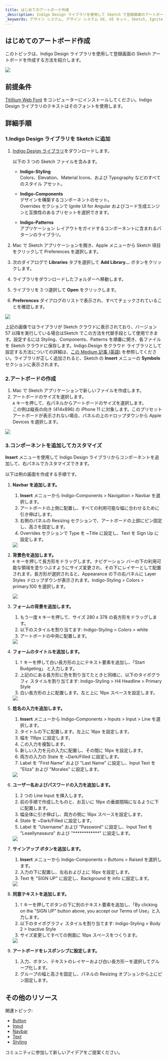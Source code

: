 ```yaml
---
title: はじめてのアートボード作成
_description: Indigo Design ライブラリを使用して Sketch で登録画面のアートボードを作成する方法。
_keywords: デザイン システム, デザイン システム UX, UI キット, Sketch, Ignite UI for Angular, Sketch to Angular, Angular, Angular デザイン システム, Sketch からコードをエクスポート, Angular 用のデザイン キット, Sketch HTML, Sketch to HTML, Sketch UI キット
---
```


## はじめてのアートボード作成

このトピックは、Indigo Design ライブラリを使用して登録画面の Sketch アートボードを作成する方法を紹介します。

<div class="divider--half"></div>
<img class="responsive-img" src="images/getting-started7.png" srcset="images/getting-started7@2x.png 2x" />
<div class="divider--half"></div>
<div class="divider--half"></div>
<div class="divider--half"></div>
<div class="divider--half"></div>
<div class="divider--half"></div>

## 前提条件

[Titillium Web Font][1] をコンピューターにインストールしてください。Indigo Design ライブラリのテキストはそのフォントを使用します。

## 詳細手順

### 1.Indigo Design ライブラリを Sketch に追加

1.  [Indigo Design ライブラリ](https://cloud.indigo.design/home)をダウンロードします。

    以下の 3 つの Sketch ファイルを含みます。

    - **Indigo-Styling**  
      Colors、Elevation、Material Icons、および Typography などのすべてのスタイル アセット。

    - **Indigo-Components**  
      デザインを構築するコンポーネントのセット。  
      Overrides セクションで Ignite UI for Angular およびコード生成エンジンと互換性のあるプリセットを選択できます。

    - **Indigo-Patterns**  
      アプリケーション レイアウトをガイドするコンポーネントに含まれるパターンのライブラリ。

2.  Mac で Sketch アプリケーションを開き、Apple メニューから Sketch 項目をクリックして Preferences を選択します。

3.  次のダイアログで **Libraries** タブを選択して **Add Library...** ボタンをクリックします。

4.  ライブラリをダウンロードしたフォルダーへ移動します。

5.  ライブラリを 3 つ選択して **Open** をクリックします。

6.  **Preferences** ダイアログのリストで表示され、すべてチェックされていることを確認します。

  <div class="divider--half"></div>
  <img class="responsive-img" src="images/creating_an_artboard_2.png" />
  <div class="divider--half"></div>
  <div class="divider--half"></div>
  <div class="divider--half"></div>
  <div class="divider--half"></div>
  <div class="divider--half"></div>

上記の画像ではライブラリが Sketch クラウドに表示されており、バージョン 57 以降を実行している場合はSketch でこの方法を代替手段として使用できます。設定するには Styling、Components、Patterns を順番に開き、各ファイルを Sketch クラウドに保存します。Indigo.Design をクラウド ライブラリとして設定する方法についての詳細は、[この Medium 記事 (英語)](https://medium.com/ignite-ui/using-indigo-design-with-sketch-cloud-libraries-70533bca00f8) を参照してください。ライブラリが正しく追加されると、Sketch の **Insert** メニューの **Symbols** セクションに表示されます。

### 2.アートボードの作成

1.  Mac で Sketch アプリケーションで新しいファイルを作成します。
2.  アートボードのサイズを選択します。  
    `A` キーを押して、右パネルからアートボードのサイズを選択します。  
    この例は縦長の向き (414x896) の iPhone 11 に対象します。このプリセット アートボードが表示されない場合、パネルの上のドロップダウンから Apple Devices を選択します。

  <div class="divider--half"></div>
  <img class="responsive-img" src="images/getting-started-artboard.png" />
  <div class="divider--half"></div>
  <div class="divider--half"></div>
  <div class="divider--half"></div>
  <div class="divider--half"></div>
  <div class="divider--half"></div>

### 3.コンポーネントを追加してカスタマイズ

**Insert** メニューを使用して Indigo Design ライブラリからコンポーネントを追加して、右パネルでカスタマイズできます。

以下は例の画面を作成する手順です。

1.  **Navbar を追加します。**

    1.  **Insert** メニューから Indigo-Components > Navigation > Navbar を選択します。
    2.  アートボードの上側に配置し、すべての利用可能な幅に合わせるために引き伸ばします。
    3.  右側のパネルの Resizing セクションで、アートボードの上部にピン固定し、高さを固定します。
    4.  Overrides セクションで Type を ~Title に設定し、Text を Sign Up に設定します。

    <div class="divider--half"></div>
    <img class="responsive-img" src="images/getting-started0.png" srcset="images/getting-started0@2x.png 2x" />
    <div class="divider--half"></div>
    <div class="divider--half"></div>
    <div class="divider--half"></div>
    <div class="divider--half"></div>
    <div class="divider--half"></div>

2.  **背景色を追加します。**  
     `R` キーを押して長方形をドラッグします。ナビゲーション バーの下の利用可能な領域を塗りつぶすようにサイズ変更され、その下にレイヤーとして配置されます。長方形が選択されると、Appearance の下の右パネルに Layer Styles ドロップダウンが表示されます。Indigo-Styling > Colors > primary.100 を選択します。

    <div class="divider--half"></div>
    <img class="responsive-img" src="images/getting-started1.png" srcset="images/getting-started1@2x.png 2x" />
    <div class="divider--half"></div>
    <div class="divider--half"></div>
    <div class="divider--half"></div>
    <div class="divider--half"></div>
    <div class="divider--half"></div>

3.  **フォームの背景を追加します。**

    1.  もう一度 `R` キーを押して、サイズ 280 x 378 の長方形をドラッグします。
    2.  以下のスタイルを割り当てます: Indigo-Styling > Colors > white
    3.  アートボードの中央に配置します。

    <div class="divider--half"></div>
    <img class="responsive-img" src="images/getting-started2.png" srcset="images/getting-started2@2x.png 2x" />
    <div class="divider--half"></div>
    <div class="divider--half"></div>
    <div class="divider--half"></div>
    <div class="divider--half"></div>
    <div class="divider--half"></div>

4.  **フォームのタイトルを追加します。**

    1.  `T` キーを押して白い長方形の上にテキスト要素を追加し、「Start Budgeting」 と入力します。
    2.  上記のにある長方形に色を割り当てたときと同様に、以下のタイポグラフィ スタイルを割り当てます: Indigo-Styling > H4 Headline > Primary Style 
    3.  白い長方形の上に配置します。左と上に 16px スペースを設定します。

    <div class="divider--half"></div>
    <img class="responsive-img" src="images/getting-started3.png" srcset="images/getting-started3@2x.png 2x" />
    <div class="divider--half"></div>
    <div class="divider--half"></div>
    <div class="divider--half"></div>
    <div class="divider--half"></div>
    <div class="divider--half"></div>

5.  **姓名の入力を追加します。**

    1.  **Insert** メニューから Indigo-Components > Inputs > Input > Line を選択します。
    2.  タイトルの下に配置します。左上に 16px を設定します。
    3.  幅を 116px に設定します。
    4.  この入力を複製します。
    5.  新しい入力を元の入力に配置し、その間に 16px を設定します。
    6.  両方の入力の State を ~Dark/Filled に設定します。
    7.  Label を "First Name" および "Last Name" に設定し、Input Text を "Eliza" および "Morales" に設定します。

    <div class="divider--half"></div>
    <img class="responsive-img" src="images/getting-started4.png" srcset="images/getting-started4@2x.png 2x" />
    <div class="divider--half"></div>
    <div class="divider--half"></div>
    <div class="divider--half"></div>
    <div class="divider--half"></div>
    <div class="divider--half"></div>

6.  **ユーザー名およびパスワードの入力を追加します。**

    1.  2 つの Line Input を挿入します。
    2.  前の手順で作成したものと、お互いに 16px の垂直間隔になるように下に配置します。
    3.  幅全体に引き伸ばし、両方の側に 16px スペースを設定します。
    4.  State を ~Dark/Filled に設定します。
    5.  Label を "Username" および "Password" に設定し、Input Text を "Leaellynasaura" および  "\*\*\*\*\*\*\*\*\*\*\*\*" に設定します。

    <div class="divider--half"></div>
    <img class="responsive-img" src="images/getting-started5.png" srcset="images/getting-started5@2x.png 2x" />
    <div class="divider--half"></div>
    <div class="divider--half"></div>
    <div class="divider--half"></div>
    <div class="divider--half"></div>
    <div class="divider--half"></div>

7.  **サインアップ ボタンを追加します。**

    1.  **Insert** メニューから Indigo-Components > Buttons > Raised を選択します。
    2.  入力の下に配置し、左右および上に 16px を設定します。
    3.  Text を "SIGN UP" に設定し、Background を info に設定します。

    <div class="divider--half"></div>
    <img class="responsive-img" src="images/getting-started6.png" srcset="images/getting-started6@2x.png 2x" />
    <div class="divider--half"></div>
    <div class="divider--half"></div>
    <div class="divider--half"></div>
    <div class="divider--half"></div>
    <div class="divider--half"></div>

8.  **同意テキストを追加します。**

    1.  `T` キーを押してボタンの下に別のテキスト要素を追加し、「By clicking on the "SIGN UP" button above, you accept our Terms of Use」と入力します。
    2.  以下のタイポグラフィ スタイルを割り当てます: Indigo-Styling > Body 2 > Inactive Style 
    3.  サイズ変更してすべての側面に 16px スペースをつくります。

    <div class="divider--half"></div>
    <img class="responsive-img" src="images/getting-started7.png" srcset="images/getting-started7@2x.png 2x" />
    <div class="divider--half"></div>
    <div class="divider--half"></div>
    <div class="divider--half"></div>
    <div class="divider--half"></div>
    <div class="divider--half"></div>

9.  **アートボードをレスポンシブに設定します。**
    1.  入力、ボタン、テキストのレイヤーおよび白い長方形ーを選択してグループ化します。
    2.  グループの幅と高さを固定し、パネルの Resizing オプションから上にピン固定します。

## その他のリソース

関連トピック:

- [Button](components/button.md)
- [Input](components/input.md)
- [Navbar](components/navbar.md)
- [Text](components/text.md)
- [Styling](style/styling-overview.md)
  <div class="divider--half"></div>

コミュニティに参加して新しいアイデアをご提案ください。



[a-1]: #1-add-the-indigo-design-libraries-in-sketch
[a-2]: #2-create-an-artboard
[a-3]: #3-add-and-customize-components
[1]: https://fonts.google.com/specimen/Titillium+Web
